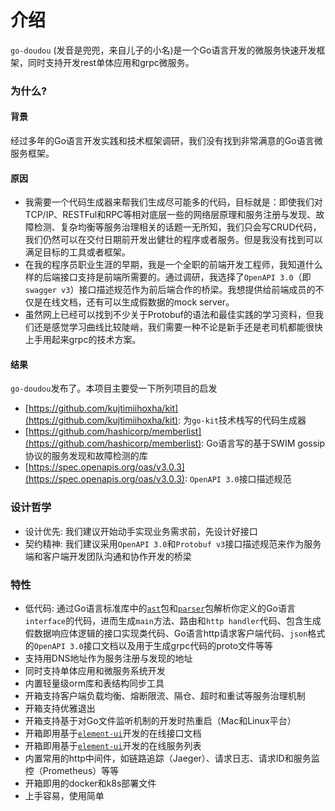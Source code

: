 # 介绍
`go-doudou` (发音是兜兜，来自儿子的小名)是一个Go语言开发的微服务快速开发框架，同时支持开发rest单体应用和grpc微服务。

### 为什么?
#### 背景
经过多年的Go语言开发实践和技术框架调研，我们没有找到非常满意的Go语言微服务框架。

#### 原因
- 我需要一个代码生成器来帮我们生成尽可能多的代码，目标就是：即使我们对TCP/IP、RESTFul和RPC等相对底层一些的网络层原理和服务注册与发现、故障检测、复杂均衡等服务治理相关的话题一无所知，我们只会写CRUD代码，我们仍然可以在交付日期前开发出健壮的程序或者服务。但是我没有找到可以满足目标的工具或者框架。
- 在我的程序员职业生涯的早期，我是一个全职的前端开发工程师，我知道什么样的后端接口支持是前端所需要的。通过调研，我选择了`OpenAPI 3.0`（即`swagger v3`）接口描述规范作为前后端合作的桥梁。我想提供给前端成员的不仅是在线文档，还有可以生成假数据的mock server。
- 虽然网上已经可以找到不少关于Protobuf的语法和最佳实践的学习资料，但我们还是感觉学习曲线比较陡峭，我们需要一种不论是新手还是老司机都能很快上手用起来grpc的技术方案。

#### 结果
`go-doudou`发布了。本项目主要受一下所列项目的启发
- [https://github.com/kujtimiihoxha/kit](https://github.com/kujtimiihoxha/kit): 为`go-kit`技术栈写的代码生成器
- [https://github.com/hashicorp/memberlist](https://github.com/hashicorp/memberlist): Go语言写的基于SWIM gossip协议的服务发现和故障检测的库
- [https://spec.openapis.org/oas/v3.0.3](https://spec.openapis.org/oas/v3.0.3): `OpenAPI 3.0`接口描述规范

### 设计哲学
- 设计优先: 我们建议开始动手实现业务需求前，先设计好接口
- 契约精神: 我们建议采用`OpenAPI 3.0`和`Protobuf v3`接口描述规范来作为服务端和客户端开发团队沟通和协作开发的桥梁

### 特性
- 低代码: 通过Go语言标准库中的[`ast`](https://pkg.go.dev/go/ast)包和[`parser`](https://pkg.go.dev/go/parser)包解析你定义的Go语言`interface`的代码，进而生成`main`方法、路由和`http handler`代码、包含生成假数据响应体逻辑的接口实现类代码、Go语言http请求客户端代码、`json`格式的`OpenAPI 3.0`接口文档以及用于生成grpc代码的proto文件等等
- 支持用DNS地址作为服务注册与发现的地址
- 同时支持单体应用和微服务系统开发
- 内置轻量级orm库和表结构同步工具
- 开箱支持客户端负载均衡、熔断限流、隔仓、超时和重试等服务治理机制
- 开箱支持优雅退出
- 开箱支持基于对Go文件监听机制的开发时热重启（Mac和Linux平台）
- 开箱即用基于[`element-ui`](https://github.com/ElemeFE/element)开发的在线接口文档
- 开箱即用基于[`element-ui`](https://github.com/ElemeFE/element)开发的在线服务列表
- 内置常用的http中间件，如链路追踪（Jaeger）、请求日志、请求ID和服务监控（Prometheus）等等
- 开箱即用的docker和k8s部署文件
- 上手容易，使用简单